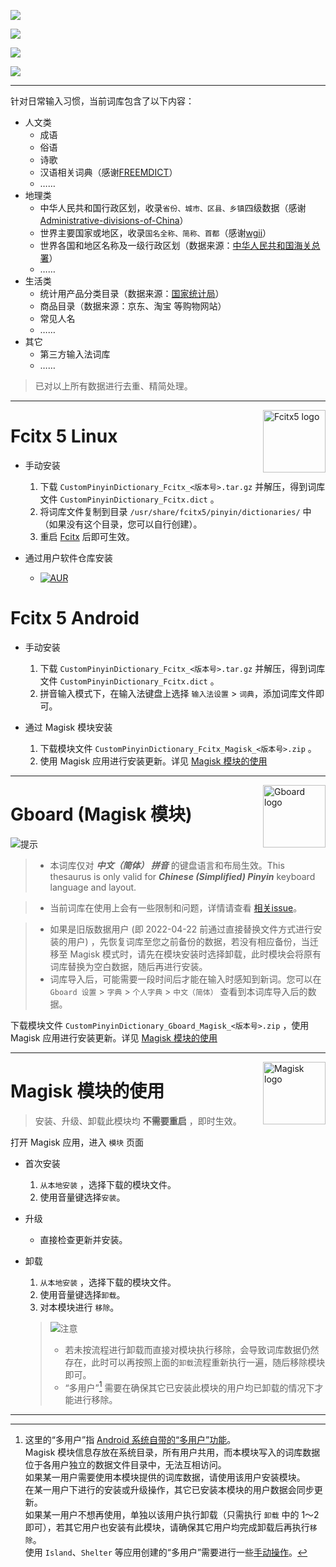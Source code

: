 ![](https://raw.githubusercontent.com/wuhgit/CustomPinyinDictionary/main/documents/title.png)

![](https://img.shields.io/badge/dynamic/json?style=social&label=%E6%9B%B4%E6%96%B0%E6%97%A5%E6%9C%9F&query=updateDate&url=https%3A%2F%2Fgithub.com%2Fwuhgit%2FCustomPinyinDictionary%2Fraw%2Fmain%2Fmagisk%2Fstatus.json)

![](https://img.shields.io/badge/dynamic/json?style=social&label=%E6%95%B0%E6%8D%AE%E6%9B%B4%E6%96%B0%E8%AE%A1%E6%95%B0&query=versionNumber&url=https%3A%2F%2Fgithub.com%2Fwuhgit%2FCustomPinyinDictionary%2Fraw%2Fmain%2Fmagisk%2Fstatus.json)

![](https://img.shields.io/badge/dynamic/json?style=social&label=%E8%AF%8D%E6%9D%A1%E6%80%BB%E8%AE%A1&query=totalWords&url=https%3A%2F%2Fgithub.com%2Fwuhgit%2FCustomPinyinDictionary%2Fraw%2Fmain%2Fmagisk%2Fstatus.json)

---

针对日常输入习惯，当前词库包含了以下内容：

* 人文类
	* 成语
	* 俗语
	* 诗歌
	* 汉语相关词典（感谢[FREEMDICT](https://forum.freemdict.com)）
	* ……
* 地理类
	* 中华人民共和国行政区划，收录`省份、城市、区县、乡镇`四级数据（感谢[Administrative-divisions-of-China](https://github.com/modood/Administrative-divisions-of-China)）
	* 世界主要国家或地区，收录`国名全称、简称、首都`（感谢[wgii](https://github.com/occultskyrong/wgii)）
	* 世界各国和地区名称及一级行政区划（数据来源：[中华人民共和国海关总署](http://online.customs.gov.cn/)）
	* ……
* 生活类
	* 统计用产品分类目录（数据来源：[国家统计局](http://www.stats.gov.cn/)）
	* 商品目录（数据来源：京东、淘宝 等购物网站）
	* 常见人名
	* ……
* 其它
    * 第三方输入法词库
	* ……


> 已对以上所有数据进行去重、精简处理。


---


<div><img src="https://fcitx-im.org/fcitx.png" alt="Fcitx5 logo" width="100" align="right"></div>


# Fcitx 5 Linux


- 手动安装
	1. 下载 `CustomPinyinDictionary_Fcitx_<版本号>.tar.gz` 并解压，得到词库文件 `CustomPinyinDictionary_Fcitx.dict` 。
	2. 将词库文件复制到目录 `/usr/share/fcitx5/pinyin/dictionaries/` 中（如果没有这个目录，您可以自行创建）。
	3. 重启 <u>Fcitx</u> 后即可生效。

- 通过用户软件仓库安装
	- [![AUR](https://img.shields.io/aur/version/fcitx5-pinyin-custom-pinyin-dictionary?style=for-the-badge&logo=archlinux)](https://aur.archlinux.org/packages/fcitx5-pinyin-custom-pinyin-dictionary)


# Fcitx 5 Android


- 手动安装
	1. 下载 `CustomPinyinDictionary_Fcitx_<版本号>.tar.gz` 并解压，得到词库文件 `CustomPinyinDictionary_Fcitx.dict` 。
	2. 拼音输入模式下，在输入法键盘上选择 `输入法设置` > `词典`，添加词库文件即可。

- 通过 Magisk 模块安装
	1. 下载模块文件 `CustomPinyinDictionary_Fcitx_Magisk_<版本号>.zip` 。
	2. 使用 Magisk 应用进行安装更新。详见 [Magisk 模块的使用](#magisk-模块的使用)


---


<div><img src="https://play-lh.googleusercontent.com/X64En0aW6jkvDnd5kr16u-YuUsoJ1W2cBzJab3CQ5lObLeQ3T61DpB7AwIoZ7uqgCn4=s180" alt="Gboard logo" width="100" align="right"></div>


# Gboard (Magisk 模块)

![提示](https://img.shields.io/badge/-%E6%8F%90%E7%A4%BA-orange?style=for-the-badge)

> - 本词库仅对 ___中文（简体） 拼音___ 的键盘语言和布局生效。This thesaurus is only valid for ___Chinese (Simplified) Pinyin___ keyboard language and layout.

> - 当前词库在使用上会有一些限制和问题，详情请查看 [相关issue](https://github.com/wuhgit/CustomPinyinDictionary/issues/21)。

> - 如果是旧版数据用户 (即 2022-04-22 前通过直接替换文件方式进行安装的用户) ，先恢复词库至您之前备份的数据，若没有相应备份，当迁移至 Magisk 模式时，请先在模块安装时选择卸载，此时模块会将原有词库替换为空白数据，随后再进行安装。
> - 词库导入后，可能需要一段时间后才能在输入时感知到新词。您可以在 `Gboard 设置` > `字典` > `个人字典` > `中文（简体）` 查看到本词库导入后的数据。

下载模块文件 `CustomPinyinDictionary_Gboard_Magisk_<版本号>.zip` ，使用 Magisk 应用进行安装更新。详见 [Magisk 模块的使用](#magisk-模块的使用)

---

<div><img src="https://upload.wikimedia.org/wikipedia/commons/b/b8/Magisk_Logo.png" alt="Magisk logo" width="100" align="right"></div>


# Magisk 模块的使用

> 安装、升级、卸载此模块均 **不需要重启** ，即时生效。

打开 Magisk 应用，进入 `模块` 页面

- 首次安装
   1.  `从本地安装` ，选择下载的模块文件。
   2. 使用音量键选择`安装`。

- 升级
   - 直接检查更新并安装。

- 卸载
   1.  `从本地安装` ，选择下载的模块文件。
   2. 使用音量键选择`卸载`。
   3. 对本模块进行 `移除`。
    > ![注意](https://img.shields.io/badge/-%E6%B3%A8%E6%84%8F-red?style=for-the-badge)
    > - 若未按流程进行卸载而直接对模块执行移除，会导致词库数据仍然存在，此时可以再按照上面的`卸载`流程重新执行一遍，随后移除模块即可。
    > - “多用户”[^multi-user] 需要在确保其它已安装此模块的用户均已卸载的情况下才能进行移除。


---


[^multi-user]:  这里的“多用户”指 [Android 系统自带的“多用户”功能](https://source.android.com/docs/devices/admin/multi-user)。<br/>
  Magisk 模块信息存放在系统目录，所有用户共用，而本模块写入的词库数据位于各用户独立的数据文件目录中，无法互相访问。<br/>
  如果某一用户需要使用本模块提供的词库数据，请使用该用户安装模块。<br/>
  在某一用户下进行的安装或升级操作，其它已安装本模块的用户数据会同步更新。<br/>
  如果某一用户不想再使用，单独以该用户执行卸载（只需执行 `卸载` 中的 1～2 即可），若其它用户也安装有此模块，请确保其它用户均完成卸载后再执行`移除`。<br/>
  使用 `Island`、`Shelter` 等应用创建的“多用户”需要进行一些[手动操作](https://github.com/wuhgit/CustomPinyinDictionary/issues/20)。

